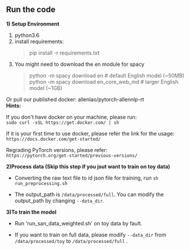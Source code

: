 ## Run the code

**1) Setup Environment**
1. python3.6
2. install requirements:
   > pip install -r requirements.txt
3. You might need to download the en module for spacy
   > python -m spacy download en              # default English model (~50MB) <br>
   > python -m spacy download en_core_web_md  # larger English model (~1GB)
   
  Or pull our published docker: allenlao/pytorch-allennlp-rt
 <br>
 **Hints:**<br>

 If you don't have docker on your machine, please run:<br>
  `sudo curl -sSL https://get.docker.com/ | sh`

  If it is your first time to use docker, please refer the link for the usage:<br>
 `https://docs.docker.com/get-started/`
 
 Regrading PyTorch versions, please refer:<br>
  `https://pytorch.org/get-started/previous-versions/`

**2)Process data (Skip this step if you jsut want to train on toy data)**

* Converting the raw text file to id json file for training, run `sh run_preprocessing.sh`

* The output_path is `/data/processed/full`. You can modify the output_path by changing `--data_dir`.



**3)To train the model**

* Run 'run_san_data_weighted.sh' on toy data by fault.

* If you want to train on full data, please modify `--data_dir` from `/data/processed/toy` to `/data/processed/full` .